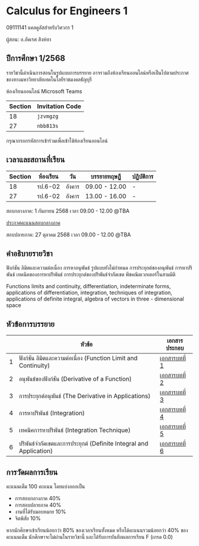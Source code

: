 # Calculus for Engineers 1 
09111141 แคลคูลัสสำหรับวิศวกร 1

ผู้สอน: อ.อัคเรศ สิงห์ทา

## ปีการศึกษา 1/2568
รายวิชานี้ดำเนินการสอนในรูปแบบการบรรยาย
อาจรวมถึงห้องเรียนออนไลน์หรือเป็นไปตามประกาศของทางมหาวิทยาลัยเทคโนโลยีราชมงคลธัญบุรี 

ห้องเรียนออนไลน์ Microsoft Teams

| Section | Invitation Code | 
|---------|-----------------|
|     18  |   `jzvmgzg`     | 
|     27  |   `nbb813s`     |

กรุณากรอกรหัสการเข้าร่วมเพื่อเข้าใช้ห้องเรียนออนไลน์

## เวลาและสถานที่เรียน

| Section | ห้องเรียน | วัน | บรรยายทฤษฏี  | ปฏิบัติการ  |
|--------|---------|----|---------------|---------------|
| 18     |  รป.6-02 | อังคาร | 09.00 - 12.00  | - |
| 27     |  รป.6-02 | อังคาร | 13.00 - 16.00  | - |

สอบกลางภาค: 1 กันยายน 2568 เวลา 09.00 - 12.00 @TBA

[ประกาศคะแนนสอบกลางภาค](./cal_score)

สอบปลายภาค: 27 ตุลาคม 2568 เวลา 09.00 - 12.00 @TBA

## คำอธิบายรายวิชา
ฟังก์ชัน ลิมิตและความต่อเนื่อง การหาอนุพันธ์ รูปแบบยังไม่กำหนด การประยุกต์ของอนุพันธ์ การหาปริพันธ์ เทคนิคของการหาปริพันธ์ การประยุกต์ของปริพันธ์จำกัดเขต พีชคณิตเวกเตอร์ในสามมิติ

Functions limits and continuity, differentiation, indeterminate forms, applications of differentiation, integration, techniques of integration, applications of definite integral, algebra of vectors in three - dimensional space

## หัวข้อการบรรยาย

|     | หัวข้อ | เอกสารประกอบ |
|------|------|-------------|
| 1  | ฟังก์ชัน ลิมิตและความต่อเนื่อง (Function Limit and Continuity) | [เอกสารบทที่ 1](./materials/ch_01/texts.pdf) |
| 2  | อนุพันธ์ของฟังก์ชัน (Derivative of a Function)  | [เอกสารบทที่ 2](./materials/ch_02/texts.pdf)  |
| 3  | การประยุกต์อนุพันธ์ (The Derivative in Applications) | [เอกสารบทที่ 3](./materials/ch3.pdf) |
| 4  | การหาปริพันธ์ (Integration) | [เอกสารบทที่ 4](./materials/ch4.pdf)  |
| 5  | เทคนิคการหาปริพันธ์ (Integration Technique) | [เอกสารบทที่ 5](./materials/ch_05/texts.pdf) |
| 6  | ปริพันธ์จำกัดเขตและการประยุกต์ (Definite Integral and Application) | [เอกสารบทที่ 6](./materials/ch_06/texts.pdf)|


## การวัดผลการเรียน
คะแนนเต็ม 100 คะแนน โดยแบ่งออกเป็น
- การสอบกลางภาค 40%
- การสอบปลายภาค 40%
- งานที่ได้รับมอบหมาย 10%
- จิตพิสัย 10%

หากนักศึกษาเข้าเรียนน้อยกว่า 80% ของเวลาเรียนทั้งหมด
หรือได้คะแนนรวมน้อยกว่า 40% ของคะแนนเต็ม นักศึกษาจะไม่ผ่านในรายวิชานี้ และได้รับการบันทึกผลการเรียน F (เกรด 0.0) 

